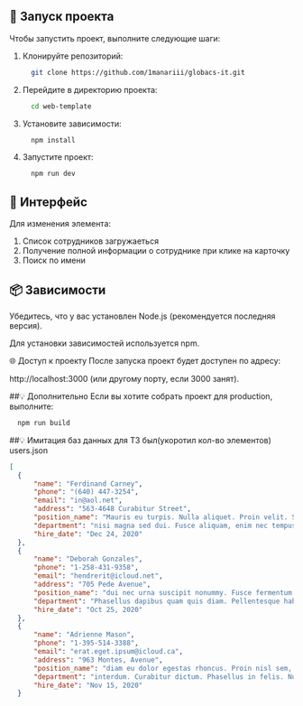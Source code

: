 ## 🚀 Запуск проекта

Чтобы запустить проект, выполните следующие шаги:

1. Клонируйте репозиторий:
   ```bash
     git clone https://github.com/1manariii/globacs-it.git
   ```
2. Перейдите в директорию проекта:
   ```bash
     cd web-template
   ```
3. Установите зависимости:
   ```bash
     npm install
   ```
4. Запустите проект:
   ```bash
     npm run dev
   ```

## 🔧 Интерфейс
Для изменения элемента:
1. Список сотрудников загружаеться
2. Получение полной информации о сотруднике при клике на карточку
3. Поиск по имени 


## 📦 Зависимости
Убедитесь, что у вас установлен Node.js (рекомендуется последняя версия).

Для установки зависимостей используется npm.

🌐 Доступ к проекту
После запуска проект будет доступен по адресу:

http://localhost:3000 (или другому порту, если 3000 занят).

##💡 Дополнительно
Если вы хотите собрать проект для production, выполните:
   ```bash
     npm run build
   ```

##💡 Имитация баз данных для ТЗ был(укоротил кол-во элементов)
users.json
  ```json
  [
	{
		"name": "Ferdinand Carney",
		"phone": "(640) 447-3254",
		"email": "in@aol.net",
		"address": "563-4648 Curabitur Street",
		"position_name": "Mauris eu turpis. Nulla aliquet. Proin velit. Sed malesuada augue",
		"department": "nisi magna sed dui. Fusce aliquam, enim nec tempus scelerisque,",
		"hire_date": "Dec 24, 2020"
	},
	{
		"name": "Deborah Gonzales",
		"phone": "1-258-431-9358",
		"email": "hendrerit@icloud.net",
		"address": "705 Pede Avenue",
		"position_name": "dui nec urna suscipit nonummy. Fusce fermentum fermentum arcu. Vestibulum",
		"department": "Phasellus dapibus quam quis diam. Pellentesque habitant morbi tristique senectus",
		"hire_date": "Oct 25, 2020"
	},
	{
		"name": "Adrienne Mason",
		"phone": "1-395-514-3388",
		"email": "erat.eget.ipsum@icloud.ca",
		"address": "963 Montes, Avenue",
		"position_name": "diam eu dolor egestas rhoncus. Proin nisl sem, consequat nec,",
		"department": "interdum. Curabitur dictum. Phasellus in felis. Nulla tempor augue ac",
		"hire_date": "Nov 15, 2020"
	}
  ```


